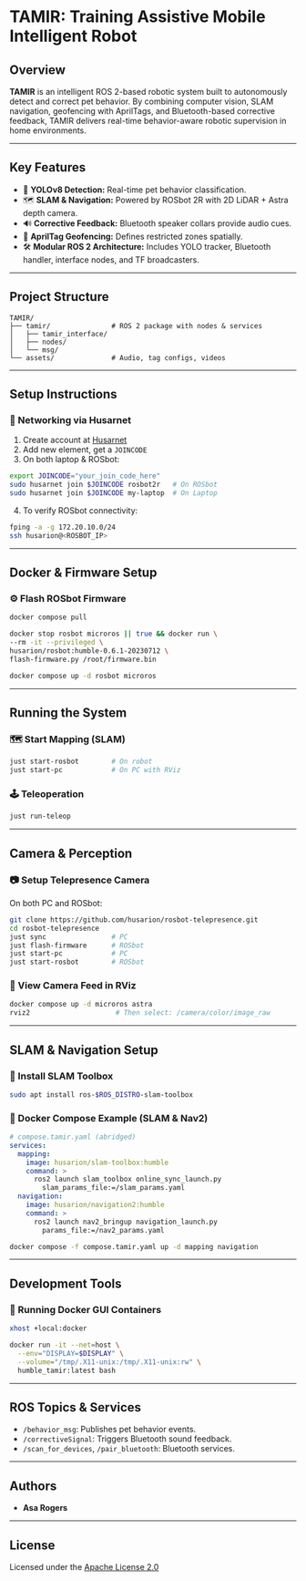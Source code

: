 # TAMIR: Training Assistive Mobile Intelligent Robot

## Overview

**TAMIR** is an intelligent ROS 2-based robotic system built to autonomously detect and correct pet behavior. By combining computer vision, SLAM navigation, geofencing with AprilTags, and Bluetooth-based corrective feedback, TAMIR delivers real-time behavior-aware robotic supervision in home environments.

---

## Key Features

- 🧠 **YOLOv8 Detection:** Real-time pet behavior classification.
- 🗺️ **SLAM & Navigation:** Powered by ROSbot 2R with 2D LiDAR + Astra depth camera.
- 🔊 **Corrective Feedback:** Bluetooth speaker collars provide audio cues.
- 🧭 **AprilTag Geofencing:** Defines restricted zones spatially.
- 🛠️ **Modular ROS 2 Architecture:** Includes YOLO tracker, Bluetooth handler, interface nodes, and TF broadcasters.

---

## Project Structure

```
TAMIR/
├── tamir/               # ROS 2 package with nodes & services
│   ├── tamir_interface/
│   ├── nodes/
│   └── msg/
└── assets/              # Audio, tag configs, videos
```

---

## Setup Instructions

### 🔗 Networking via Husarnet

1. Create account at [Husarnet](https://app.husarnet.com)
2. Add new element, get a `JOINCODE`
3. On both laptop & ROSbot:

```bash
export JOINCODE="your_join_code_here"
sudo husarnet join $JOINCODE rosbot2r   # On ROSbot
sudo husarnet join $JOINCODE my-laptop  # On Laptop
```

4. To verify ROSbot connectivity:
```bash
fping -a -g 172.20.10.0/24
ssh husarion@<ROSBOT_IP>
```

---

## Docker & Firmware Setup

### ⚙️ Flash ROSbot Firmware

```bash
docker compose pull

docker stop rosbot microros || true && docker run \
--rm -it --privileged \
husarion/rosbot:humble-0.6.1-20230712 \
flash-firmware.py /root/firmware.bin

docker compose up -d rosbot microros
```

---

## Running the System

### 🗺️ Start Mapping (SLAM)

```bash
just start-rosbot        # On robot
just start-pc            # On PC with RViz
```

### 🕹️ Teleoperation

```bash
just run-teleop
```

---

## Camera & Perception

### 📷 Setup Telepresence Camera

On both PC and ROSbot:

```bash
git clone https://github.com/husarion/rosbot-telepresence.git
cd rosbot-telepresence
just sync                # PC
just flash-firmware      # ROSbot
just start-pc            # PC
just start-rosbot        # ROSbot
```

### 🚀 View Camera Feed in RViz

```bash
docker compose up -d microros astra
rviz2                     # Then select: /camera/color/image_raw
```

---

## SLAM & Navigation Setup

### 🔧 Install SLAM Toolbox

```bash
sudo apt install ros-$ROS_DISTRO-slam-toolbox
```

### 🧭 Docker Compose Example (SLAM & Nav2)

```yaml
# compose.tamir.yaml (abridged)
services:
  mapping:
    image: husarion/slam-toolbox:humble
    command: >
      ros2 launch slam_toolbox online_sync_launch.py
        slam_params_file:=/slam_params.yaml
  navigation:
    image: husarion/navigation2:humble
    command: >
      ros2 launch nav2_bringup navigation_launch.py
        params_file:=/nav2_params.yaml
```

```bash
docker compose -f compose.tamir.yaml up -d mapping navigation
```

---

## Development Tools

### 🐳 Running Docker GUI Containers

```bash
xhost +local:docker

docker run -it --net=host \
  --env="DISPLAY=$DISPLAY" \
  --volume="/tmp/.X11-unix:/tmp/.X11-unix:rw" \
  humble_tamir:latest bash
```

---

## ROS Topics & Services

- `/behavior_msg`: Publishes pet behavior events.
- `/correctiveSignal`: Triggers Bluetooth sound feedback.
- `/scan_for_devices`, `/pair_bluetooth`: Bluetooth services.

---

## Authors

- **Asa Rogers**

---

## License

Licensed under the [Apache License 2.0](http://www.apache.org/licenses/LICENSE-2.0)

